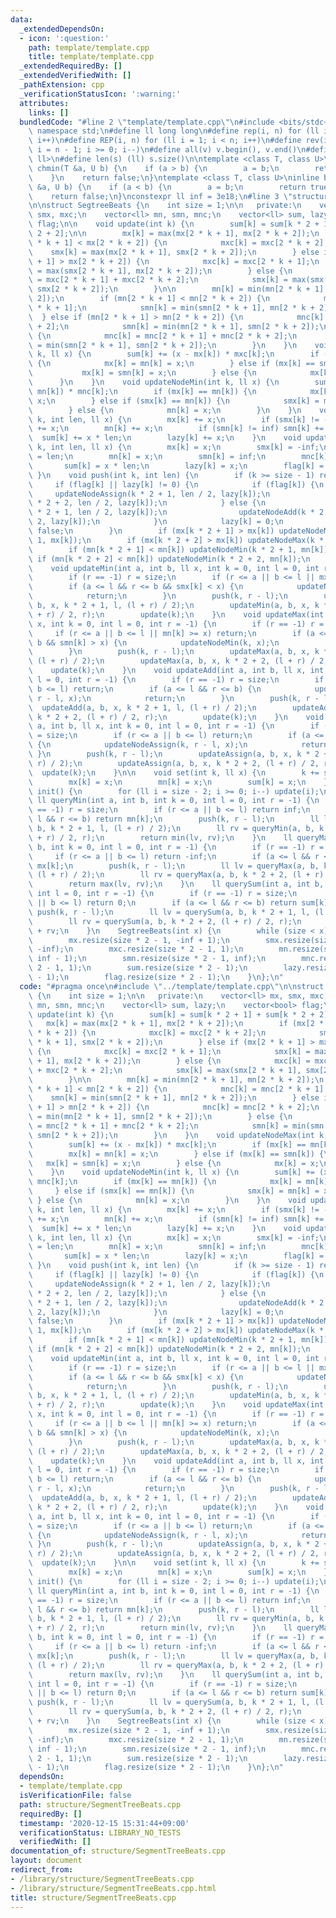 ```yaml
---
data:
  _extendedDependsOn:
  - icon: ':question:'
    path: template/template.cpp
    title: template/template.cpp
  _extendedRequiredBy: []
  _extendedVerifiedWith: []
  _pathExtension: cpp
  _verificationStatusIcon: ':warning:'
  attributes:
    links: []
  bundledCode: "#line 2 \"template/template.cpp\"\n#include <bits/stdc++.h>\nusing\
    \ namespace std;\n#define ll long long\n#define rep(i, n) for (ll i = 0; i < n;\
    \ i++)\n#define REP(i, n) for (ll i = 1; i < n; i++)\n#define rev(i, n) for (ll\
    \ i = n - 1; i >= 0; i--)\n#define all(v) v.begin(), v.end()\n#define P pair<ll,\
    \ ll>\n#define len(s) (ll) s.size()\n\ntemplate <class T, class U>\ninline bool\
    \ chmin(T &a, U b) {\n    if (a > b) {\n        a = b;\n        return true;\n\
    \    }\n    return false;\n}\ntemplate <class T, class U>\ninline bool chmax(T\
    \ &a, U b) {\n    if (a < b) {\n        a = b;\n        return true;\n    }\n\
    \    return false;\n}\nconstexpr ll inf = 3e18;\n#line 3 \"structure/SegmentTreeBeats.cpp\"\
    \n\nstruct SegtreeBeats {\n    int size = 1;\n\n   private:\n    vector<ll> mx,\
    \ smx, mxc;\n    vector<ll> mn, smn, mnc;\n    vector<ll> sum, lazy;\n    vector<bool>\
    \ flag;\n\n    void update(int k) {\n        sum[k] = sum[k * 2 + 1] + sum[k *\
    \ 2 + 2];\n\n        mx[k] = max(mx[2 * k + 1], mx[2 * k + 2]);\n        if (mx[2\
    \ * k + 1] < mx[2 * k + 2]) {\n            mxc[k] = mxc[2 * k + 2];\n        \
    \    smx[k] = max(mx[2 * k + 1], smx[2 * k + 2]);\n        } else if (mx[2 * k\
    \ + 1] > mx[2 * k + 2]) {\n            mxc[k] = mxc[2 * k + 1];\n            smx[k]\
    \ = max(smx[2 * k + 1], mx[2 * k + 2]);\n        } else {\n            mxc[k]\
    \ = mxc[2 * k + 1] + mxc[2 * k + 2];\n            smx[k] = max(smx[2 * k + 1],\
    \ smx[2 * k + 2]);\n        }\n\n        mn[k] = min(mn[2 * k + 1], mn[2 * k +\
    \ 2]);\n        if (mn[2 * k + 1] < mn[2 * k + 2]) {\n            mnc[k] = mnc[2\
    \ * k + 1];\n            smn[k] = min(smn[2 * k + 1], mn[2 * k + 2]);\n      \
    \  } else if (mn[2 * k + 1] > mn[2 * k + 2]) {\n            mnc[k] = mnc[2 * k\
    \ + 2];\n            smn[k] = min(mn[2 * k + 1], smn[2 * k + 2]);\n        } else\
    \ {\n            mnc[k] = mnc[2 * k + 1] + mnc[2 * k + 2];\n            smn[k]\
    \ = min(smn[2 * k + 1], smn[2 * k + 2]);\n        }\n    }\n    void updateNodeMax(int\
    \ k, ll x) {\n        sum[k] += (x - mx[k]) * mxc[k];\n        if (mx[k] == mn[k])\
    \ {\n            mx[k] = mn[k] = x;\n        } else if (mx[k] == smn[k]) {\n \
    \           mx[k] = smn[k] = x;\n        } else {\n            mx[k] = x;\n  \
    \      }\n    }\n    void updateNodeMin(int k, ll x) {\n        sum[k] += (x -\
    \ mn[k]) * mnc[k];\n        if (mx[k] == mn[k]) {\n            mx[k] = mn[k] =\
    \ x;\n        } else if (smx[k] == mn[k]) {\n            smx[k] = mn[k] = x;\n\
    \        } else {\n            mn[k] = x;\n        }\n    }\n    void updateNodeAdd(int\
    \ k, int len, ll x) {\n        mx[k] += x;\n        if (smx[k] != -inf) smx[k]\
    \ += x;\n        mn[k] += x;\n        if (smn[k] != inf) smn[k] += x;\n      \
    \  sum[k] += x * len;\n        lazy[k] += x;\n    }\n    void updateNodeAssign(int\
    \ k, int len, ll x) {\n        mx[k] = x;\n        smx[k] = -inf;\n        mxc[k]\
    \ = len;\n        mn[k] = x;\n        smn[k] = inf;\n        mnc[k] = len;\n \
    \       sum[k] = x * len;\n        lazy[k] = x;\n        flag[k] = true;\n   \
    \ }\n    void push(int k, int len) {\n        if (k >= size - 1) return;\n   \
    \     if (flag[k] || lazy[k] != 0) {\n            if (flag[k]) {\n           \
    \     updateNodeAssign(k * 2 + 1, len / 2, lazy[k]);\n                updateNodeAssign(k\
    \ * 2 + 2, len / 2, lazy[k]);\n            } else {\n                updateNodeAdd(k\
    \ * 2 + 1, len / 2, lazy[k]);\n                updateNodeAdd(k * 2 + 2, len /\
    \ 2, lazy[k]);\n            }\n            lazy[k] = 0;\n            flag[k] =\
    \ false;\n        }\n        if (mx[k * 2 + 1] > mx[k]) updateNodeMax(k * 2 +\
    \ 1, mx[k]);\n        if (mx[k * 2 + 2] > mx[k]) updateNodeMax(k * 2 + 2, mx[k]);\n\
    \        if (mn[k * 2 + 1] < mn[k]) updateNodeMin(k * 2 + 1, mn[k]);\n       \
    \ if (mn[k * 2 + 2] < mn[k]) updateNodeMin(k * 2 + 2, mn[k]);\n    }\n\n   public:\n\
    \    void updateMin(int a, int b, ll x, int k = 0, int l = 0, int r = -1) {\n\
    \        if (r == -1) r = size;\n        if (r <= a || b <= l || mx[k] <= x) return;\n\
    \        if (a <= l && r <= b && smx[k] < x) {\n            updateNodeMax(k, x);\n\
    \            return;\n        }\n        push(k, r - l);\n        updateMin(a,\
    \ b, x, k * 2 + 1, l, (l + r) / 2);\n        updateMin(a, b, x, k * 2 + 2, (l\
    \ + r) / 2, r);\n        update(k);\n    }\n    void updateMax(int a, int b, ll\
    \ x, int k = 0, int l = 0, int r = -1) {\n        if (r == -1) r = size;\n   \
    \     if (r <= a || b <= l || mn[k] >= x) return;\n        if (a <= l && r <=\
    \ b && smn[k] > x) {\n            updateNodeMin(k, x);\n            return;\n\
    \        }\n        push(k, r - l);\n        updateMax(a, b, x, k * 2 + 1, l,\
    \ (l + r) / 2);\n        updateMax(a, b, x, k * 2 + 2, (l + r) / 2, r);\n    \
    \    update(k);\n    }\n    void updateAdd(int a, int b, ll x, int k = 0, int\
    \ l = 0, int r = -1) {\n        if (r == -1) r = size;\n        if (r <= a ||\
    \ b <= l) return;\n        if (a <= l && r <= b) {\n            updateNodeAdd(k,\
    \ r - l, x);\n            return;\n        }\n        push(k, r - l);\n      \
    \  updateAdd(a, b, x, k * 2 + 1, l, (l + r) / 2);\n        updateAdd(a, b, x,\
    \ k * 2 + 2, (l + r) / 2, r);\n        update(k);\n    }\n    void updateAssign(int\
    \ a, int b, ll x, int k = 0, int l = 0, int r = -1) {\n        if (r == -1) r\
    \ = size;\n        if (r <= a || b <= l) return;\n        if (a <= l && r <= b)\
    \ {\n            updateNodeAssign(k, r - l, x);\n            return;\n       \
    \ }\n        push(k, r - l);\n        updateAssign(a, b, x, k * 2 + 1, l, (l +\
    \ r) / 2);\n        updateAssign(a, b, x, k * 2 + 2, (l + r) / 2, r);\n      \
    \  update(k);\n    }\n\n    void set(int k, ll x) {\n        k += size - 1;\n\
    \        mx[k] = x;\n        mn[k] = x;\n        sum[k] = x;\n    }\n    void\
    \ init() {\n        for (ll i = size - 2; i >= 0; i--) update(i);\n    }\n   \
    \ ll queryMin(int a, int b, int k = 0, int l = 0, int r = -1) {\n        if (r\
    \ == -1) r = size;\n        if (r <= a || b <= l) return inf;\n        if (a <=\
    \ l && r <= b) return mn[k];\n        push(k, r - l);\n        ll lv = queryMin(a,\
    \ b, k * 2 + 1, l, (l + r) / 2);\n        ll rv = queryMin(a, b, k * 2 + 2, (l\
    \ + r) / 2, r);\n        return min(lv, rv);\n    }\n    ll queryMax(int a, int\
    \ b, int k = 0, int l = 0, int r = -1) {\n        if (r == -1) r = size;\n   \
    \     if (r <= a || b <= l) return -inf;\n        if (a <= l && r <= b) return\
    \ mx[k];\n        push(k, r - l);\n        ll lv = queryMax(a, b, k * 2 + 1, l,\
    \ (l + r) / 2);\n        ll rv = queryMax(a, b, k * 2 + 2, (l + r) / 2, r);\n\
    \        return max(lv, rv);\n    }\n    ll querySum(int a, int b, int k = 0,\
    \ int l = 0, int r = -1) {\n        if (r == -1) r = size;\n        if (r <= a\
    \ || b <= l) return 0;\n        if (a <= l && r <= b) return sum[k];\n       \
    \ push(k, r - l);\n        ll lv = querySum(a, b, k * 2 + 1, l, (l + r) / 2);\n\
    \        ll rv = querySum(a, b, k * 2 + 2, (l + r) / 2, r);\n        return lv\
    \ + rv;\n    }\n    SegtreeBeats(int x) {\n        while (size < x) size *= 2;\n\
    \        mx.resize(size * 2 - 1, -inf + 1);\n        smx.resize(size * 2 - 1,\
    \ -inf);\n        mxc.resize(size * 2 - 1, 1);\n        mn.resize(size * 2 - 1,\
    \ inf - 1);\n        smn.resize(size * 2 - 1, inf);\n        mnc.resize(size *\
    \ 2 - 1, 1);\n        sum.resize(size * 2 - 1);\n        lazy.resize(size * 2\
    \ - 1);\n        flag.resize(size * 2 - 1);\n    }\n};\n"
  code: "#pragma once\n#include \"../template/template.cpp\"\n\nstruct SegtreeBeats\
    \ {\n    int size = 1;\n\n   private:\n    vector<ll> mx, smx, mxc;\n    vector<ll>\
    \ mn, smn, mnc;\n    vector<ll> sum, lazy;\n    vector<bool> flag;\n\n    void\
    \ update(int k) {\n        sum[k] = sum[k * 2 + 1] + sum[k * 2 + 2];\n\n     \
    \   mx[k] = max(mx[2 * k + 1], mx[2 * k + 2]);\n        if (mx[2 * k + 1] < mx[2\
    \ * k + 2]) {\n            mxc[k] = mxc[2 * k + 2];\n            smx[k] = max(mx[2\
    \ * k + 1], smx[2 * k + 2]);\n        } else if (mx[2 * k + 1] > mx[2 * k + 2])\
    \ {\n            mxc[k] = mxc[2 * k + 1];\n            smx[k] = max(smx[2 * k\
    \ + 1], mx[2 * k + 2]);\n        } else {\n            mxc[k] = mxc[2 * k + 1]\
    \ + mxc[2 * k + 2];\n            smx[k] = max(smx[2 * k + 1], smx[2 * k + 2]);\n\
    \        }\n\n        mn[k] = min(mn[2 * k + 1], mn[2 * k + 2]);\n        if (mn[2\
    \ * k + 1] < mn[2 * k + 2]) {\n            mnc[k] = mnc[2 * k + 1];\n        \
    \    smn[k] = min(smn[2 * k + 1], mn[2 * k + 2]);\n        } else if (mn[2 * k\
    \ + 1] > mn[2 * k + 2]) {\n            mnc[k] = mnc[2 * k + 2];\n            smn[k]\
    \ = min(mn[2 * k + 1], smn[2 * k + 2]);\n        } else {\n            mnc[k]\
    \ = mnc[2 * k + 1] + mnc[2 * k + 2];\n            smn[k] = min(smn[2 * k + 1],\
    \ smn[2 * k + 2]);\n        }\n    }\n    void updateNodeMax(int k, ll x) {\n\
    \        sum[k] += (x - mx[k]) * mxc[k];\n        if (mx[k] == mn[k]) {\n    \
    \        mx[k] = mn[k] = x;\n        } else if (mx[k] == smn[k]) {\n         \
    \   mx[k] = smn[k] = x;\n        } else {\n            mx[k] = x;\n        }\n\
    \    }\n    void updateNodeMin(int k, ll x) {\n        sum[k] += (x - mn[k]) *\
    \ mnc[k];\n        if (mx[k] == mn[k]) {\n            mx[k] = mn[k] = x;\n   \
    \     } else if (smx[k] == mn[k]) {\n            smx[k] = mn[k] = x;\n       \
    \ } else {\n            mn[k] = x;\n        }\n    }\n    void updateNodeAdd(int\
    \ k, int len, ll x) {\n        mx[k] += x;\n        if (smx[k] != -inf) smx[k]\
    \ += x;\n        mn[k] += x;\n        if (smn[k] != inf) smn[k] += x;\n      \
    \  sum[k] += x * len;\n        lazy[k] += x;\n    }\n    void updateNodeAssign(int\
    \ k, int len, ll x) {\n        mx[k] = x;\n        smx[k] = -inf;\n        mxc[k]\
    \ = len;\n        mn[k] = x;\n        smn[k] = inf;\n        mnc[k] = len;\n \
    \       sum[k] = x * len;\n        lazy[k] = x;\n        flag[k] = true;\n   \
    \ }\n    void push(int k, int len) {\n        if (k >= size - 1) return;\n   \
    \     if (flag[k] || lazy[k] != 0) {\n            if (flag[k]) {\n           \
    \     updateNodeAssign(k * 2 + 1, len / 2, lazy[k]);\n                updateNodeAssign(k\
    \ * 2 + 2, len / 2, lazy[k]);\n            } else {\n                updateNodeAdd(k\
    \ * 2 + 1, len / 2, lazy[k]);\n                updateNodeAdd(k * 2 + 2, len /\
    \ 2, lazy[k]);\n            }\n            lazy[k] = 0;\n            flag[k] =\
    \ false;\n        }\n        if (mx[k * 2 + 1] > mx[k]) updateNodeMax(k * 2 +\
    \ 1, mx[k]);\n        if (mx[k * 2 + 2] > mx[k]) updateNodeMax(k * 2 + 2, mx[k]);\n\
    \        if (mn[k * 2 + 1] < mn[k]) updateNodeMin(k * 2 + 1, mn[k]);\n       \
    \ if (mn[k * 2 + 2] < mn[k]) updateNodeMin(k * 2 + 2, mn[k]);\n    }\n\n   public:\n\
    \    void updateMin(int a, int b, ll x, int k = 0, int l = 0, int r = -1) {\n\
    \        if (r == -1) r = size;\n        if (r <= a || b <= l || mx[k] <= x) return;\n\
    \        if (a <= l && r <= b && smx[k] < x) {\n            updateNodeMax(k, x);\n\
    \            return;\n        }\n        push(k, r - l);\n        updateMin(a,\
    \ b, x, k * 2 + 1, l, (l + r) / 2);\n        updateMin(a, b, x, k * 2 + 2, (l\
    \ + r) / 2, r);\n        update(k);\n    }\n    void updateMax(int a, int b, ll\
    \ x, int k = 0, int l = 0, int r = -1) {\n        if (r == -1) r = size;\n   \
    \     if (r <= a || b <= l || mn[k] >= x) return;\n        if (a <= l && r <=\
    \ b && smn[k] > x) {\n            updateNodeMin(k, x);\n            return;\n\
    \        }\n        push(k, r - l);\n        updateMax(a, b, x, k * 2 + 1, l,\
    \ (l + r) / 2);\n        updateMax(a, b, x, k * 2 + 2, (l + r) / 2, r);\n    \
    \    update(k);\n    }\n    void updateAdd(int a, int b, ll x, int k = 0, int\
    \ l = 0, int r = -1) {\n        if (r == -1) r = size;\n        if (r <= a ||\
    \ b <= l) return;\n        if (a <= l && r <= b) {\n            updateNodeAdd(k,\
    \ r - l, x);\n            return;\n        }\n        push(k, r - l);\n      \
    \  updateAdd(a, b, x, k * 2 + 1, l, (l + r) / 2);\n        updateAdd(a, b, x,\
    \ k * 2 + 2, (l + r) / 2, r);\n        update(k);\n    }\n    void updateAssign(int\
    \ a, int b, ll x, int k = 0, int l = 0, int r = -1) {\n        if (r == -1) r\
    \ = size;\n        if (r <= a || b <= l) return;\n        if (a <= l && r <= b)\
    \ {\n            updateNodeAssign(k, r - l, x);\n            return;\n       \
    \ }\n        push(k, r - l);\n        updateAssign(a, b, x, k * 2 + 1, l, (l +\
    \ r) / 2);\n        updateAssign(a, b, x, k * 2 + 2, (l + r) / 2, r);\n      \
    \  update(k);\n    }\n\n    void set(int k, ll x) {\n        k += size - 1;\n\
    \        mx[k] = x;\n        mn[k] = x;\n        sum[k] = x;\n    }\n    void\
    \ init() {\n        for (ll i = size - 2; i >= 0; i--) update(i);\n    }\n   \
    \ ll queryMin(int a, int b, int k = 0, int l = 0, int r = -1) {\n        if (r\
    \ == -1) r = size;\n        if (r <= a || b <= l) return inf;\n        if (a <=\
    \ l && r <= b) return mn[k];\n        push(k, r - l);\n        ll lv = queryMin(a,\
    \ b, k * 2 + 1, l, (l + r) / 2);\n        ll rv = queryMin(a, b, k * 2 + 2, (l\
    \ + r) / 2, r);\n        return min(lv, rv);\n    }\n    ll queryMax(int a, int\
    \ b, int k = 0, int l = 0, int r = -1) {\n        if (r == -1) r = size;\n   \
    \     if (r <= a || b <= l) return -inf;\n        if (a <= l && r <= b) return\
    \ mx[k];\n        push(k, r - l);\n        ll lv = queryMax(a, b, k * 2 + 1, l,\
    \ (l + r) / 2);\n        ll rv = queryMax(a, b, k * 2 + 2, (l + r) / 2, r);\n\
    \        return max(lv, rv);\n    }\n    ll querySum(int a, int b, int k = 0,\
    \ int l = 0, int r = -1) {\n        if (r == -1) r = size;\n        if (r <= a\
    \ || b <= l) return 0;\n        if (a <= l && r <= b) return sum[k];\n       \
    \ push(k, r - l);\n        ll lv = querySum(a, b, k * 2 + 1, l, (l + r) / 2);\n\
    \        ll rv = querySum(a, b, k * 2 + 2, (l + r) / 2, r);\n        return lv\
    \ + rv;\n    }\n    SegtreeBeats(int x) {\n        while (size < x) size *= 2;\n\
    \        mx.resize(size * 2 - 1, -inf + 1);\n        smx.resize(size * 2 - 1,\
    \ -inf);\n        mxc.resize(size * 2 - 1, 1);\n        mn.resize(size * 2 - 1,\
    \ inf - 1);\n        smn.resize(size * 2 - 1, inf);\n        mnc.resize(size *\
    \ 2 - 1, 1);\n        sum.resize(size * 2 - 1);\n        lazy.resize(size * 2\
    \ - 1);\n        flag.resize(size * 2 - 1);\n    }\n};\n"
  dependsOn:
  - template/template.cpp
  isVerificationFile: false
  path: structure/SegmentTreeBeats.cpp
  requiredBy: []
  timestamp: '2020-12-15 15:31:44+09:00'
  verificationStatus: LIBRARY_NO_TESTS
  verifiedWith: []
documentation_of: structure/SegmentTreeBeats.cpp
layout: document
redirect_from:
- /library/structure/SegmentTreeBeats.cpp
- /library/structure/SegmentTreeBeats.cpp.html
title: structure/SegmentTreeBeats.cpp
---
```


